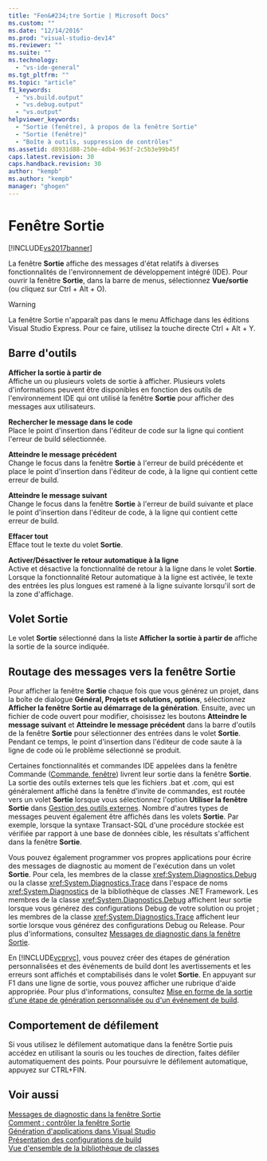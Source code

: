 ```yaml
---
title: "Fen&#234;tre Sortie | Microsoft Docs"
ms.custom: ""
ms.date: "12/14/2016"
ms.prod: "visual-studio-dev14"
ms.reviewer: ""
ms.suite: ""
ms.technology: 
  - "vs-ide-general"
ms.tgt_pltfrm: ""
ms.topic: "article"
f1_keywords: 
  - "vs.build.output"
  - "vs.debug.output"
  - "vs.output"
helpviewer_keywords: 
  - "Sortie (fenêtre), à propos de la fenêtre Sortie"
  - "Sortie (fenêtre)"
  - "Boîte à outils, suppression de contrôles"
ms.assetid: d8931d88-250e-4db4-963f-2c5b3e99b45f
caps.latest.revision: 30
caps.handback.revision: 30
author: "kempb"
ms.author: "kempb"
manager: "ghogen"
---
```

# Fen&#234;tre Sortie
[!INCLUDE[vs2017banner](../../code-quality/includes/vs2017banner.md)]

La fenêtre **Sortie** affiche des messages d'état relatifs à diverses fonctionnalités de l'environnement de développement intégré \(IDE\).  Pour ouvrir la fenêtre **Sortie**, dans la barre de menus, sélectionnez **Vue\/sortie** \(ou cliquez sur Ctrl \+ Alt \+ O\).  
  
> [!WARNING]
>  La fenêtre Sortie n'apparaît pas dans le menu Affichage dans les éditions Visual Studio Express.  Pour ce faire, utilisez la touche directe Ctrl \+ Alt \+ Y.  
  
## Barre d'outils  
 **Afficher la sortie à partir de**  
 Affiche un ou plusieurs volets de sortie à afficher.  Plusieurs volets d'informations peuvent être disponibles en fonction des outils de l'environnement IDE qui ont utilisé la fenêtre **Sortie** pour afficher des messages aux utilisateurs.  
  
 **Rechercher le message dans le code**  
 Place le point d'insertion dans l'éditeur de code sur la ligne qui contient l'erreur de build sélectionnée.  
  
 **Atteindre le message précédent**  
 Change le focus dans la fenêtre **Sortie** à l'erreur de build précédente et place le point d'insertion dans l'éditeur de code, à la ligne qui contient cette erreur de build.  
  
 **Atteindre le message suivant**  
 Change le focus dans la fenêtre **Sortie** à l'erreur de build suivante et place le point d'insertion dans l'éditeur de code, à la ligne qui contient cette erreur de build.  
  
 **Effacer tout**  
 Efface tout le texte du volet **Sortie**.  
  
 **Activer\/Désactiver le retour automatique à la ligne**  
 Active et désactive la fonctionnalité de retour à la ligne dans le volet **Sortie**.  Lorsque la fonctionnalité Retour automatique à la ligne est activée, le texte des entrées les plus longues est ramené à la ligne suivante lorsqu'il sort de la zone d'affichage.  
  
## Volet Sortie  
 Le volet **Sortie** sélectionné dans la liste **Afficher la sortie à partir de** affiche la sortie de la source indiquée.  
  
## Routage des messages vers la fenêtre Sortie  
 Pour afficher la fenêtre **Sortie** chaque fois que vous générez un projet, dans la boîte de dialogue **Général, Projets et solutions, options**, sélectionnez **Afficher la fenêtre Sortie au démarrage de la génération**.  Ensuite, avec un fichier de code ouvert pour modifier, choisissez les boutons **Atteindre le message suivant** et **Atteindre le message précédent** dans la barre d'outils de la fenêtre **Sortie** pour sélectionner des entrées dans le volet **Sortie**.  Pendant ce temps, le point d'insertion dans l'éditeur de code saute à la ligne de code où le problème sélectionné se produit.  
  
 Certaines fonctionnalités et commandes IDE appelées dans la fenêtre Commande \([Commande, fenêtre](../../ide/reference/command-window.md)\) livrent leur sortie dans la fenêtre **Sortie**.  La sortie des outils externes tels que les fichiers .bat et .com, qui est généralement affiché dans la fenêtre d'invite de commandes, est routée vers un volet **Sortie** lorsque vous sélectionnez l'option **Utiliser la fenêtre Sortie** dans [Gestion des outils externes](../../ide/managing-external-tools.md).  Nombre d'autres types de messages peuvent également être affichés dans les volets **Sortie**.  Par exemple, lorsque la syntaxe Transact\-SQL d'une procédure stockée est vérifiée par rapport à une base de données cible, les résultats s'affichent dans la fenêtre **Sortie**.  
  
 Vous pouvez également programmer vos propres applications pour écrire des messages de diagnostic au moment de l'exécution dans un volet **Sortie**.  Pour cela, les membres de la classe <xref:System.Diagnostics.Debug> ou la classe <xref:System.Diagnostics.Trace> dans l'espace de noms <xref:System.Diagnostics> de la bibliothèque de classes .NET Framework.  Les membres de la classe <xref:System.Diagnostics.Debug> affichent leur sortie lorsque vous générez des configurations Debug de votre solution ou projet ; les membres de la classe <xref:System.Diagnostics.Trace> affichent leur sortie lorsque vous générez des configurations Debug ou Release.  Pour plus d'informations, consultez [Messages de diagnostic dans la fenêtre Sortie](../../debugger/diagnostic-messages-in-the-output-window.md).  
  
 En [!INCLUDE[vcprvc](../../debugger/includes/vcprvc_md.md)], vous pouvez créer des étapes de génération personnalisées et des événements de build dont les avertissements et les erreurs sont affichés et comptabilisés dans le volet **Sortie**.  En appuyant sur F1 dans une ligne de sortie, vous pouvez afficher une rubrique d'aide appropriée.  Pour plus d'informations, consultez [Mise en forme de la sortie d'une étape de génération personnalisée ou d'un événement de build](/visual-cpp/ide/formatting-the-output-of-a-custom-build-step-or-build-event).  
  
## Comportement de défilement  
 Si vous utilisez le défilement automatique dans la fenêtre Sortie puis accédez en utilisant la souris ou les touches de direction, faites défiler automatiquement des points.  Pour poursuivre le défilement automatique, appuyez sur CTRL\+FIN.  
  
## Voir aussi  
 [Messages de diagnostic dans la fenêtre Sortie](../../debugger/diagnostic-messages-in-the-output-window.md)   
 [Comment : contrôler la fenêtre Sortie](../Topic/How%20to:%20Control%20the%20Output%20Window.md)   
 [Génération d'applications dans Visual Studio](../../ide/compiling-and-building-in-visual-studio.md)   
 [Présentation des configurations de build](../../ide/understanding-build-configurations.md)   
 [Vue d'ensemble de la bibliothèque de classes](../Topic/.NET%20Framework%20Class%20Library%20Overview.md)